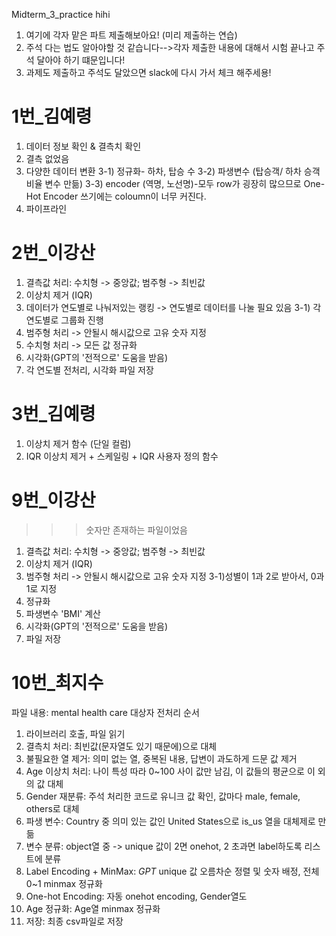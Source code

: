 Midterm_3_practice
hihi

1. 여기에 각자 맡은 파트 제출해보아요! (미리 제출하는 연습)
2. 주석 다는 법도 알아야할 것 같습니다-->각자 제출한 내용에 대해서 시험 끝나고 주석 달아야 하기 떄문입니다!
3. 과제도 제출하고 주석도 달았으면 slack에 다시 가서 체크 해주세용!


# 1번_김예령
1) 데이터 정보 확인 & 결측치 확인
2) 결측 없었음
3) 다양한 데이터 변환
  3-1) 정규화- 하차, 탑승 수
  3-2) 파생변수 (탑승객/ 하차 승객 비율 변수 만듦)
  3-3) encoder (역명, 노선명)-모두 row가 굉장히 많으므로 One-Hot Encoder 쓰기에는 coloumn이 너무 커진다.
4) 파이프라인

# 2번_이강산
1) 결측값 처리: 수치형 -> 중앙값; 범주형 -> 최빈값
2) 이상치 제거 (IQR)
3) 데이터가 연도별로 나눠저있는 랭킹 -> 연도별로 데이터를 나눌 필요 있음
     3-1) 각 연도별로 그룹화 진행
4) 범주형 처리 -> 안될시 해시값으로 고유 숫자 지정
5) 수치형 처리 -> 모든 값 정규화
6) 시각화(GPT의 '전적으로' 도움을 받음)
7) 각 연도별 전처리, 시각화 파일 저장
   
# 3번_김예령
 1) 이상치 제거 함수 (단일 컬럼)
 2) IQR 이상치 제거 + 스케일링 + IQR 사용자 정의 함수

# 9번_이강산
>>> 숫자만 존재하는 파일이었음
1) 결측값 처리: 수치형 -> 중앙값; 범주형 -> 최빈값
2) 이상치 제거 (IQR)
3) 범주형 처리 -> 안될시 해시값으로 고유 숫자 지정
    3-1)성별이 1과 2로 받아서, 0과 1로 지정
4) 정규화
5) 파생변수 'BMI' 계산
6) 시각화(GPT의 '전적으로' 도움을 받음)
7) 파일 저장

# 10번_최지수
파일 내용: mental health care 대상자
전처리 순서
1) 라이브러리 호출, 파일 읽기
2) 결측치 처리: 최빈값(문자열도 있기 때문에)으로 대체
3) 불필요한 열 제거: 의미 없는 열, 중복된 내용, 답변이 과도하게 드문 값 제거
4) Age 이상치 처리: 나이 특성 따라 0~100 사이 값만 남김, 이 값들의 평균으로 이 외의 값 대체
5) Gender 재분류: 주석 처리한 코드로 유니크 값 확인, 값마다 male, female, others로 대체
6) 파생 변수: Country 중 의미 있는 값인 United States으로 is_us 열을 대체제로 만듦
7) 변수 분류: object열 중 -> unique 값이 2면 onehot, 2 초과면 label하도록 리스트에 분류
8) Label Encoding + MinMax: *GPT* unique 값 오름차순 정렬 및 숫자 배정, 전체 0~1 minmax 정규화
9) One-hot Encoding: 자동 onehot encoding, Gender열도
10) Age 정규화: Age열 minmax 정규화
11) 저장: 최종 csv파일로 저장
